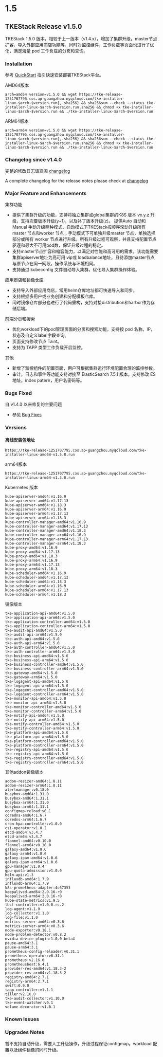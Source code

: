 # 1.5

## TKEStack Release v1.5.0

TKEStack 1.5.0 版本，相较于上一版本（v1.4.x），增加了集群升级，master节点扩容，导入外部应用商店功能等，同时对监控组件，工作负载等页面也进行了优化，满足海量 pod 工作负载的分页和查询。

### Installation

参考 [QuickStart](https://github.com/tkestack/tke#quickstart) 指引快速安装部署TKEStack平台。

AMD64版本

```text
arch=amd64 version=v1.5.0 && wget https://tke-release-1251707795.cos.ap-guangzhou.myqcloud.com/tke-installer-linux-$arch-$version.run{,.sha256} && sha256sum --check --status tke-installer-linux-$arch-$version.run.sha256 && chmod +x tke-installer-linux-$arch-$version.run && ./tke-installer-linux-$arch-$version.run
```

ARM64版本

```text
arch=arm64 version=v1.5.0 && wget https://tke-release-1251707795.cos.ap-guangzhou.myqcloud.com/tke-installer-linux-$arch-$version.run{,.sha256} && sha256sum --check --status tke-installer-linux-$arch-$version.run.sha256 && chmod +x tke-installer-linux-$arch-$version.run && ./tke-installer-linux-$arch-$version.run
```

### Changelog since v1.4.0

完整的修改日志请查阅 [changelog](https://github.com/tkestack/tke/blob/master/CHANGELOG/CHANGELOG-1.4.md)

A complete changelog for the release notes please check at [changelog](https://github.com/tkestack/tke/blob/master/CHANGELOG/CHANGELOG-1.4.md)

### Major Feature and Enhancements

集群功能

* 提供了集群升级的功能，支持将独立集群或global集群的K8S 版本 vx.y.z 升级，支持次要版本升级\(y+1\)，以及补丁版本升级\(z\)。 提供Auto 自动和Manual 手动升级两种模式，自动模式下TKEStack按顺序滚动升级所有master 节点和worker 节点；手动模式下可单独升级master 节点，单独选择部分或所有 worker 节点进行升级。所有升级过程可观察，并且支持配置节点驱逐和最大不可用pod数，保证升级过程的稳定。
* 支持master节点扩容和缩容能力，以满足对性能和高可用的需求。该功能需要集群apiserver地址为高可用 vip或 loadbalance地址，且待添加master节点与原节点在同一网段，操作系统与环境相同。
* 支持通过 kubeconfig 文件自动导入集群，优化导入集群操作体验。

应用商店和镜像仓库

* 支持导入外部应用商店，常用helm仓库地址都可快速导入和同步。
* 支持根据多用户或业务创建和分配模板仓库。
* 同时镜像仓库部分也进行了代码重构，支持对接distribution和harbor作为存储后端。

前端分页和搜索

* 优化workload下的pod管理页面的分页和搜索功能，支持按 pod 名称，IP，状态及自定义label字段查询。
* 页面支持修改节点 Taint。
* 支持为 TAPP 类型工作负载开启监控。

其他

* 新增了监控组件的配置页面，用户可根据集群运行环境配置合理的监控参数。
* 审计，日志和事件等功能支持对接至 ElasticSearch 7.5.1 版本，支持修改 ES 地址，index patern，用户名密码等。

### Bugs Fixed

自 v1.4.0 以来修复的主要问题

* 参见 [Bug Fixes](https://github.com/tkestack/tke/blob/master/CHANGELOG/CHANGELOG-1.5.md#bug-fixes)

### Versions

#### 离线安装包地址

```text
https://tke-release-1251707795.cos.ap-guangzhou.myqcloud.com/tke-installer-linux-amd64-v1.5.0.run
```

arm64版本

```text
https://tke-release-1251707795.cos.ap-guangzhou.myqcloud.com/tke-installer-linux-arm64-v1.5.0.run
```

Kubernetes 版本

```text
kube-apiserver-amd64:v1.16.9
kube-apiserver-amd64:v1.17.13
kube-apiserver-amd64:v1.18.3
kube-apiserver-arm64:v1.16.9
kube-apiserver-arm64:v1.17.13
kube-apiserver-arm64:v1.18.3
kube-controller-manager-amd64:v1.16.9
kube-controller-manager-amd64:v1.17.13
kube-controller-manager-amd64:v1.18.3
kube-controller-manager-arm64:v1.16.9
kube-controller-manager-arm64:v1.17.13
kube-controller-manager-arm64:v1.18.3
kube-proxy-amd64:v1.16.9
kube-proxy-amd64:v1.17.13
kube-proxy-amd64:v1.18.3
kube-proxy-arm64:v1.16.9
kube-proxy-arm64:v1.17.13
kube-proxy-arm64:v1.18.3
kube-scheduler-amd64:v1.16.9
kube-scheduler-amd64:v1.17.13
kube-scheduler-amd64:v1.18.3
kube-scheduler-arm64:v1.16.9
kube-scheduler-arm64:v1.17.13
kube-scheduler-arm64:v1.18.3
```

镜像版本

```text
tke-application-api-amd64:v1.5.0
tke-application-api-arm64:v1.5.0
tke-application-controller-amd64:v1.5.0
tke-application-controller-arm64:v1.5.0
tke-audit-api-amd64:v1.5.0
tke-audit-api-arm64:v1.5.0
tke-auth-api-amd64:v1.5.0
tke-auth-api-arm64:v1.5.0
tke-auth-controller-amd64:v1.5.0
tke-auth-controller-arm64:v1.5.0
tke-business-api-amd64:v1.5.0
tke-business-api-arm64:v1.5.0
tke-business-controller-amd64:v1.5.0
tke-business-controller-arm64:v1.5.0
tke-gateway-amd64:v1.5.0
tke-gateway-arm64:v1.5.0
tke-logagent-api-amd64:v1.5.0
tke-logagent-api-arm64:v1.5.0
tke-logagent-controller-amd64:v1.5.0
tke-logagent-controller-arm64:v1.5.0
tke-monitor-api-amd64:v1.5.0
tke-monitor-api-arm64:v1.5.0
tke-monitor-controller-amd64:v1.5.0
tke-monitor-controller-arm64:v1.5.0
tke-notify-api-amd64:v1.5.0
tke-notify-api-arm64:v1.5.0
tke-notify-controller-amd64:v1.5.0
tke-notify-controller-arm64:v1.5.0
tke-platform-api-amd64:v1.5.0
tke-platform-api-arm64:v1.5.0
tke-platform-controller-amd64:v1.5.0
tke-platform-controller-arm64:v1.5.0
tke-registry-api-amd64:v1.5.0
tke-registry-api-arm64:v1.5.0
tke-registry-controller-amd64:v1.5.0
tke-registry-controller-arm64:v1.5.0
```

其他addon镜像版本

```text
addon-resizer-amd64:1.8.11
addon-resizer-arm64:1.8.11
alertmanager:v0.18.0
busybox-amd64:1.31.0
busybox-amd64:1.31.1
busybox-arm64:1.31.0
busybox-arm64:1.31.1
configmap-reload:v0.1
coredns-amd64:1.6.7
coredns-arm64:1.6.7
cron-hpa-controller:v1.0.0
csi-operator:v1.0.2
etcd-amd64:v3.4.7
etcd-arm64:v3.4.7
flannel-amd64:v0.10.0
flannel-arm64:v0.10.0
galaxy-amd64:v1.0.6
galaxy-arm64:v1.0.6
galaxy-ipam-amd64:v1.0.6
galaxy-ipam-arm64:v1.0.6
gpu-manager:v1.0.4
gpu-quota-admission:v1.0.0
helm-api:v1.3
influxdb-amd64:1.7.9
influxdb-arm64:1.7.9
k8s-prometheus-adapter:4c67353
keepalived-amd64:2.0.16-r0
keepalived-arm64:2.0.16-r0
kube-state-metrics:v1.9.5
lbcf-controller:v1.0.0.rc.2
log-agent:v1.1.0
log-collector:v1.1.0
log-file:v1.1.0
metrics-server-amd64:v0.3.6
metrics-server-arm64:v0.3.6
node-exporter:v0.18.1
node-problem-detector:v0.8.2
nvidia-device-plugin:1.0.0-beta4
pause-amd64:3.1
pause-arm64:3.1
prometheus-config-reloader:v0.31.1
prometheus-operator:v0.31.1
prometheus:v2.16.0
prometheusbeat:6.4.1
provider-res-amd64:v1.18.3-2
provider-res-arm64:v1.18.3-2
registry-amd64:2.7.1
registry-arm64:2.7.1
swift:0.9.0
tapp-controller:v1.1.1
tiller:v2.10.0
tke-audit-collector:v1.10.0
tke-event-watcher:v0.1
volume-decorator:v1.0.1
```

### Known Issues

### Upgrades Notes

暂不支持自动升级，需要人工升级操作，升级过程保证configmap，workload 配置以及组件镜像的同时升级。

